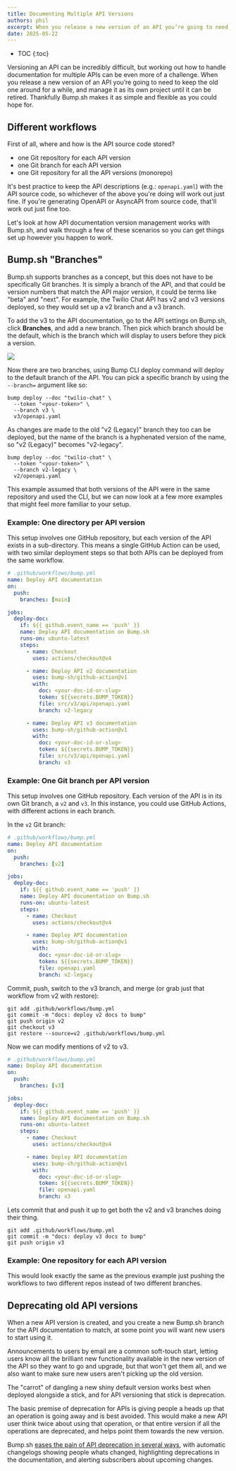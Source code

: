 ```yaml
---
title: Documenting Multiple API Versions
authors: phil
excerpt: When you release a new version of an API you’re going to need to keep the old one around for a while, and keep the documentation up to date until it can be retired.
date: 2025-05-22
---
```

- TOC
{:toc}

Versioning an API can be incredibly difficult, but working out how to handle documentation for multiple APIs can be even more of a challenge. When you release a new version of an API you’re going to need to keep the old one around for a while, and manage it as its own project until it can be retired. Thankfully Bump.sh makes it as simple and flexible as you could hope for. 

## Different workflows

First of all, where and how is the API source code stored? 

- one Git repository for each API version
- one Git branch for each API version
- one Git repository for all the API versions (monorepo)

It's best practice to keep the API descriptions (e.g.: `openapi.yaml`) with the API source code, so whichever of the above you're doing will work out just fine. If you're generating OpenAPI or AsyncAPI from source code, that'll work out just fine too. 

Let's look at how API documentation version management works with Bump.sh, and walk through a few of these scenarios so you can get things set up however you happen to work.

## Bump.sh "Branches"

Bump.sh supports branches as a concept, but this does not have to be specifically Git branches. It is simply a branch of the API, and that could be version numbers that match the API major version, it could be terms like "beta" and "next". For example, the Twilio Chat API has v2 and v3 versions deployed, so they would set up a v2 branch and a v3 branch.

To add the v3 to the API documentation, go to the API settings on Bump.sh, click **Branches**, and add a new branch. Then pick which branch should be the default, which is the branch which will display to users before they pick a version.

![](/images/guides/documenting-multiple-versions/set-branches.png)

Now there are two branches, using Bump CLI deploy command will deploy to the default branch of the API. You can pick a specific branch by using the `--branch=` argument like so:

```shell
bump deploy --doc "twilio-chat" \
  --token "<your-token>" \
  --branch v3 \
  v3/openapi.yaml
```

As changes are made to the old "v2 (Legacy)" branch they too can be deployed, but the name of the branch is a hyphenated version of the name, so "v2 (Legacy)" becomes "v2-legacy".

```shell
bump deploy --doc "twilio-chat" \
  --token "<your-token>" \
  --branch v2-legacy \
  v2/openapi.yaml
```

This example assumed that both versions of the API were in the same repository and used the CLI, but we can now look at a few more examples that might feel more familiar to your setup.

### Example: One directory per API version

This setup involves one GitHub repository, but each version of the API exists in a sub-directory. This means a single GitHub Action can be used, with two similar deployment steps so that both APIs can be deployed from the same workflow.

```yaml
# .github/workflows/bump.yml
name: Deploy API documentation
on:
  push:
    branches: [main]

jobs:
  deploy-doc:
    if: ${{ github.event_name == 'push' }}
    name: Deploy API documentation on Bump.sh
    runs-on: ubuntu-latest
    steps:
      - name: Checkout
        uses: actions/checkout@v4

      - name: Deploy API v2 documentation
        uses: bump-sh/github-action@v1
        with:
          doc: <your-doc-id-or-slug>
          token: ${{secrets.BUMP_TOKEN}}
          file: src/v3/api/openapi.yaml
          branch: v2-legacy

      - name: Deploy API v3 documentation
        uses: bump-sh/github-action@v1
        with:
          doc: <your-doc-id-or-slug>
          token: ${{secrets.BUMP_TOKEN}}
          file: src/v3/api/openapi.yaml
          branch: v3
```

### Example: One Git branch per API version

This setup involves one GitHub repository. Each version of the API is in its own
Git branch, a `v2` and `v3`. In this instance, you could use GitHub Actions,
with different actions in each branch.

In the `v2` Git branch:

```yaml
# .github/workflows/bump.yml
name: Deploy API documentation
on:
  push:
    branches: [v2]

jobs:
  deploy-doc:
    if: ${{ github.event_name == 'push' }}
    name: Deploy API documentation on Bump.sh
    runs-on: ubuntu-latest
    steps:
      - name: Checkout
        uses: actions/checkout@v4

      - name: Deploy API documentation
        uses: bump-sh/github-action@v1
        with:
          doc: <your-doc-id-or-slug>
          token: ${{secrets.BUMP_TOKEN}}
          file: openapi.yaml
          branch: v2-legacy
```

Commit, push, switch to the v3 branch, and merge (or grab just that workflow from v2 with restore):

```shell
git add .github/workflows/bump.yml
git commit -m "docs: deploy v2 docs to bump"
git push origin v2
git checkout v3
git restore --source=v2 .github/workflows/bump.yml
```

Now we can modify mentions of v2 to v3.

```yaml
# .github/workflows/bump.yml
name: Deploy API documentation
on:
  push:
    branches: [v3]

jobs:
  deploy-doc:
    if: ${{ github.event_name == 'push' }}
    name: Deploy API documentation on Bump.sh
    runs-on: ubuntu-latest
    steps:
      - name: Checkout
        uses: actions/checkout@v4

      - name: Deploy API documentation
        uses: bump-sh/github-action@v1
        with:
          doc: <your-doc-id-or-slug>
          token: ${{secrets.BUMP_TOKEN}}
          file: openapi.yaml
          branch: v3
```

Lets commit that and push it up to get both the v2 and v3 branches doing their thing.

```shell
git add .github/workflows/bump.yml
git commit -m "docs: deploy v3 docs to bump"
git push origin v3
```

### Example: One repository for each API version

This would look exactly the same as the previous example just pushing the workflows to two different repos instead of two different branches.

## Deprecating old API versions

When a new API version is created, and you create a new Bump.sh branch for the API documentation to match, at some point you will want new users to start using it. 

Announcements to users by email are a common soft-touch start, letting users know all the brilliant new functionality available in the new version of the API so they want to go and upgrade, but that won't get them all, and we also want to make sure new users aren't picking up the old version. 

The "carrot" of dangling a new shiny default version works best when deployed alongside a stick, and for API versioning that stick is deprecation. 

The basic premise of deprecation for APIs is giving people a heads up that an operation is going away and is best avoided. This would make a new API user think twice about using that operation, or that entire version if all the operations are deprecated, and helps point them towards the new version.

Bump.sh [eases the pain of API deprecation in several ways](_guides/technical-writing/how-our-api-docs-can-ease-the-pain-of-api-deprecation.md), with automatic changelogs showing people whats changed, highlighting deprecations in the documentation, and alerting subscribers about upcoming changes.
